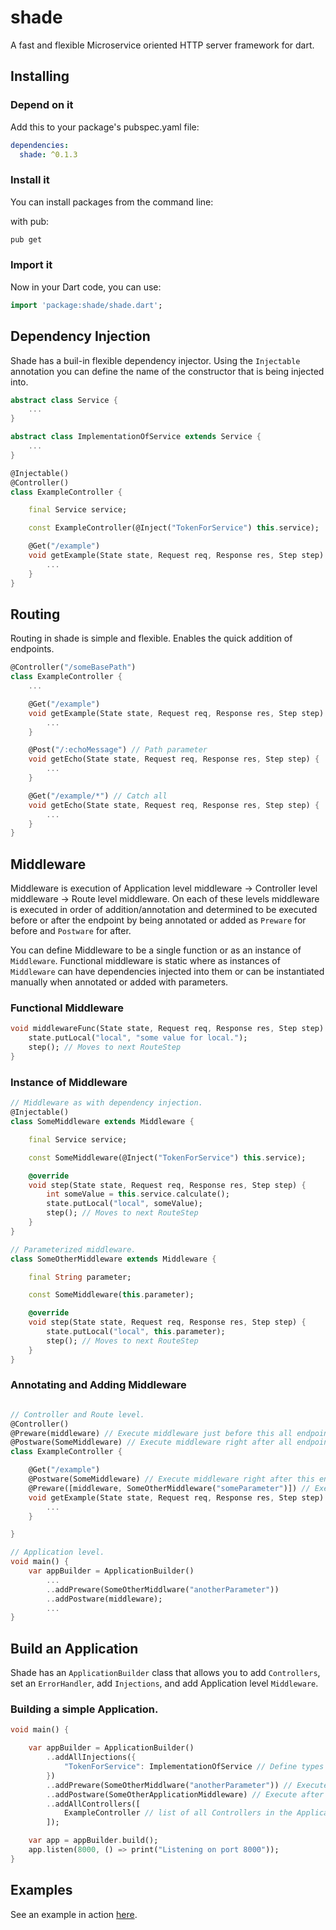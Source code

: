 # shade
A fast and flexible Microservice oriented HTTP server framework for dart.
## Installing
### Depend on it
Add this to your package's pubspec.yaml file:
```yaml
dependencies:
  shade: ^0.1.3
```
### Install it
You can install packages from the command line:

with pub:
```bash
pub get
```
### Import it
Now in your Dart code, you can use:
```dart
import 'package:shade/shade.dart';
```
## Dependency Injection
Shade has a buil-in flexible dependency injector. Using the `Injectable` annotation you can define the name of the constructor that is being injected into.
```dart
abstract class Service {
    ...
}

abstract class ImplementationOfService extends Service {
    ...
}

@Injectable()
@Controller()
class ExampleController {

    final Service service;

    const ExampleController(@Inject("TokenForService") this.service);

    @Get("/example")
    void getExample(State state, Request req, Response res, Step step) {
        ...
    }
}
```
## Routing
Routing in shade is simple and flexible. Enables the quick addition of endpoints.
```dart
@Controller("/someBasePath")
class ExampleController {
    ...

    @Get("/example")
    void getExample(State state, Request req, Response res, Step step) {
        ...
    }

    @Post("/:echoMessage") // Path parameter
    void getEcho(State state, Request req, Response res, Step step) {
        ...
    }

    @Get("/example/*") // Catch all
    void getEcho(State state, Request req, Response res, Step step) {
        ...
    }
}
```
## Middleware
Middleware is execution of Application level middleware -> Controller level middleware -> Route level middleware. On each of these levels middleware is executed in order of addition/annotation and determined to be executed before or after the endpoint by being annotated or added as `Preware` for before and `Postware` for after.

You can define Middleware to be a single function or as an instance of `Middleware`. Functional middleware is static where as instances of `Middleware` can have dependencies injected into them or can be instantiated manually when annotated or added with parameters.
### Functional Middleware
```dart
void middlewareFunc(State state, Request req, Response res, Step step) {
    state.putLocal("local", "some value for local.");
    step(); // Moves to next RouteStep
}
```
### Instance of Middleware
```dart
// Middleware as with dependency injection.
@Injectable()
class SomeMiddleware extends Middleware {

    final Service service;

    const SomeMiddleware(@Inject("TokenForService") this.service);

    @override
    void step(State state, Request req, Response res, Step step) {
        int someValue = this.service.calculate();
        state.putLocal("local", someValue);
        step(); // Moves to next RouteStep
    }
}

// Parameterized middleware.
class SomeOtherMiddleware extends Middleware {

    final String parameter;

    const SomeMiddleware(this.parameter);

    @override
    void step(State state, Request req, Response res, Step step) {
        state.putLocal("local", this.parameter);
        step(); // Moves to next RouteStep
    }
}
```
### Annotating and Adding Middleware
```dart

// Controller and Route level.
@Controller()
@Preware(middleware) // Execute middleware just before this all endpoints in this Controller
@Postware(SomeMiddleware) // Execute middleware right after all endpoints in this Controller
class ExampleController {

    @Get("/example")
    @Postware(SomeMiddleware) // Execute middleware right after this endpoint
    @Preware([middleware, SomeOtherMiddleware("someParameter")]) // Execute all middleware in order just before this endpoint
    void getExample(State state, Request req, Response res, Step step) {
        ...
    }

}

// Application level.
void main() {
    var appBuilder = ApplicationBuilder()
        ...
        ..addPreware(SomeOtherMiddlware("anotherParameter"))
        ..addPostware(middleware);
        ...
}
```
## Build an Application
Shade has an `ApplicationBuilder` class that allows you to add `Controllers`, set an `ErrorHandler`, add `Injections`, and add Application level `Middleware`.
### Building a simple Application.
```dart
void main() {

    var appBuilder = ApplicationBuilder()
        ..addAllInjections({
            "TokenForService": ImplementationOfService // Define types or instances of types for your injections
        })
        ..addPreware(SomeOtherMiddlware("anotherParameter")) // Execute before all endpoints in the application
        ..addPostware(SomeOtherApplicationMiddleware) // Execute after all endpoints in the application
        ..addAllControllers([
            ExampleController // list of all Controllers in the Application
        ]);

    var app = appBuilder.build();
    app.listen(8000, () => print("Listening on port 8000"));
}
```
## Examples
See an example in action [here](https://github.com/adam-soph/shade/tree/master/example).
